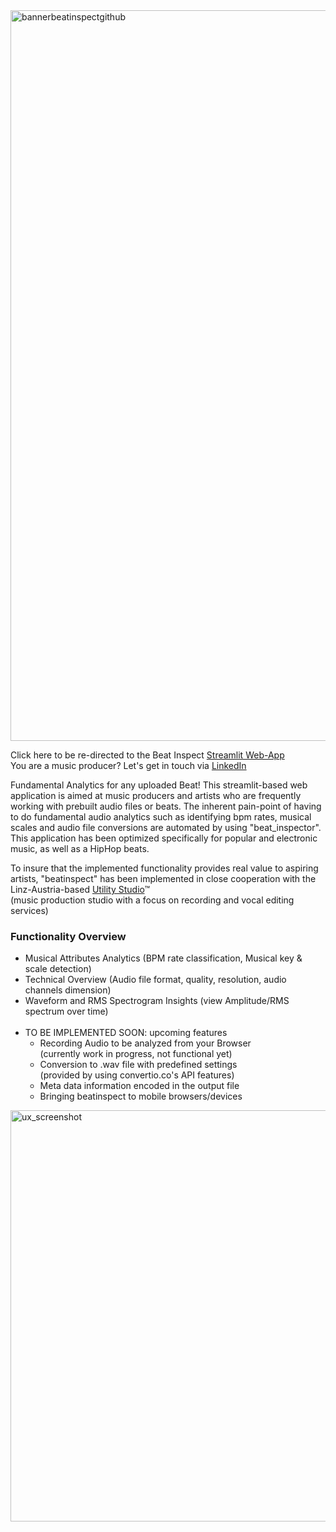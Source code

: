 <img width="1169" alt="bannerbeatinspectgithub" src="https://user-images.githubusercontent.com/82606558/165094162-2e72b004-86bb-4552-8b74-e2f0ed569935.png">


Click here to be re-directed to the Beat Inspect [Streamlit Web-App](https://share.streamlit.io/stefanrmmr/beatinspect/main)<br/>
You are a music producer? Let's get in touch via [LinkedIn](https://www.linkedin.com/in/stefanrmmr/)

Fundamental Analytics for any uploaded Beat!
This streamlit-based web application is aimed at music producers and artists who are frequently working with prebuilt audio files or beats. The inherent pain-point of having to do fundamental audio analytics such as identifying bpm rates, musical scales and audio file conversions are automated by using "beat_inspector". This application has been optimized specifically for popular and electronic music, as well as a HipHop beats.

To insure that the implemented functionality provides real value to aspiring artists, "beatinspect" has been implemented in close cooperation with the Linz-Austria-based [Utility Studio](https://utility-studio.com/)™ <br/>(music production studio with a focus on recording and vocal editing services)


### Functionality Overview
- Musical Attributes Analytics (BPM rate classification, Musical key & scale detection)
- Technical Overview (Audio file format, quality, resolution, audio channels dimension)
- Waveform and RMS Spectrogram Insights (view Amplitude/RMS spectrum over time)<br/><br/>
- TO BE IMPLEMENTED SOON: upcoming features
  - Recording Audio to be analyzed from your Browser<br/>(currently work in progress, not functional yet)
  - Conversion to .wav file with predefined settings<br/>(provided by using convertio.co's API features)<br/>
  - Meta data information encoded in the output file
  - Bringing beatinspect to mobile browsers/devices

<img width="658" alt="ux_screenshot" src="https://user-images.githubusercontent.com/82606558/163827628-f27058de-5d44-4002-a12d-a3c041720231.png">

